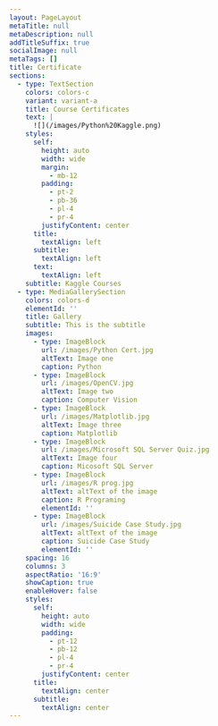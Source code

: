 ```yaml
---
layout: PageLayout
metaTitle: null
metaDescription: null
addTitleSuffix: true
socialImage: null
metaTags: []
title: Certificate
sections:
  - type: TextSection
    colors: colors-c
    variant: variant-a
    title: Course Certificates
    text: |
      ![](/images/Python%20Kaggle.png)
    styles:
      self:
        height: auto
        width: wide
        margin:
          - mb-12
        padding:
          - pt-2
          - pb-36
          - pl-4
          - pr-4
        justifyContent: center
      title:
        textAlign: left
      subtitle:
        textAlign: left
      text:
        textAlign: left
    subtitle: Kaggle Courses
  - type: MediaGallerySection
    colors: colors-d
    elementId: ''
    title: Gallery
    subtitle: This is the subtitle
    images:
      - type: ImageBlock
        url: /images/Python Cert.jpg
        altText: Image one
        caption: Python
      - type: ImageBlock
        url: /images/OpenCV.jpg
        altText: Image two
        caption: Computer Vision
      - type: ImageBlock
        url: /images/Matplotlib.jpg
        altText: Image three
        caption: Matplotlib
      - type: ImageBlock
        url: /images/Microsoft SQL Server Quiz.jpg
        altText: Image four
        caption: Micosoft SQL Server
      - type: ImageBlock
        url: /images/R prog.jpg
        altText: altText of the image
        caption: R Programing
        elementId: ''
      - type: ImageBlock
        url: /images/Suicide Case Study.jpg
        altText: altText of the image
        caption: Suicide Case Study
        elementId: ''
    spacing: 16
    columns: 3
    aspectRatio: '16:9'
    showCaption: true
    enableHover: false
    styles:
      self:
        height: auto
        width: wide
        padding:
          - pt-12
          - pb-12
          - pl-4
          - pr-4
        justifyContent: center
      title:
        textAlign: center
      subtitle:
        textAlign: center
---
```

